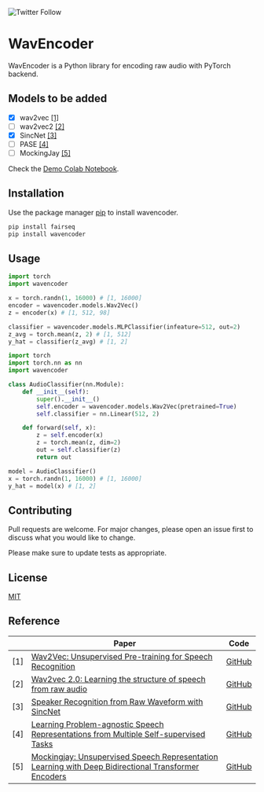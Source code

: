 ![Twitter Follow](https://img.shields.io/twitter/follow/shangethr?style=social)

# WavEncoder

WavEncoder is a Python library for encoding raw audio with PyTorch backend.

## Models to be added
- [x] wav2vec [[1]](#1)
- [ ] wav2vec2 [[2]](#2)
- [x] SincNet [[3]](#3)
- [ ] PASE [[4]](#4)
- [ ] MockingJay [[5]](#5)

Check the [Demo Colab Notebook](https://colab.research.google.com/drive/1Jv9cH4H0xB2To1rihFz-Z-JaK-6ilq12?usp=sharing).

## Installation

Use the package manager [pip](https://pip.pypa.io/en/stable/) to install wavencoder.

```bash
pip install fairseq
pip install wavencoder
```

## Usage

```python
import torch
import wavencoder

x = torch.randn(1, 16000) # [1, 16000]
encoder = wavencoder.models.Wav2Vec()
z = encoder(x) # [1, 512, 98]

classifier = wavencoder.models.MLPClassifier(infeature=512, out=2)
z_avg = torch.mean(z, 2) # [1, 512]
y_hat = classifier(z_avg) # [1, 2]
```

```python
import torch
import torch.nn as nn
import wavencoder

class AudioClassifier(nn.Module):
    def __init__(self):
        super().__init__()
        self.encoder = wavencoder.models.Wav2Vec(pretrained=True)
        self.classifier = nn.Linear(512, 2)

    def forward(self, x):
        z = self.encoder(x)
        z = torch.mean(z, dim=2)
        out = self.classifier(z)
        return out

model = AudioClassifier()
x = torch.randn(1, 16000) # [1, 16000]
y_hat = model(x) # [1, 2]
```

## Contributing
Pull requests are welcome. For major changes, please open an issue first to discuss what you would like to change.

Please make sure to update tests as appropriate.

## License
[MIT](LICENSE)


## Reference
|                   | Paper                                                                                                                                                    | Code                                                                                                 |
|-------------------|----------------------------------------------------------------------------------------------------------------------------------------------------------|------------------------------------------------------------------------------------------------------|
| <a id="1">[1]</a> | [Wav2Vec: Unsupervised Pre-training for Speech Recognition](https://arxiv.org/abs/1904.05862)                                                            | [GitHub](https://github.com/pytorch/fairseq)                                                         |
| <a id="2">[2]</a> | [Wav2vec 2.0: Learning the structure of speech from raw audio](https://ai.facebook.com/blog/wav2vec-20-learning-the-structure-of-speech-from-raw-audio/) | [GitHub](https://github.com/pytorch/fairseq)                                                         |
| <a id="3">[3]</a> | [Speaker Recognition from Raw Waveform with SincNet](https://arxiv.org/abs/1808.00158)                                                                   | [GitHub](https://github.com/mravanelli/SincNet)                                                      |
| <a id="4">[4]</a> | [Learning Problem-agnostic Speech Representations from Multiple Self-supervised Tasks](https://arxiv.org/abs/1904.03416)                                 | [GitHub](https://github.com/santi-pdp/pase)                                                          |
| <a id="5">[5]</a> | [Mockingjay: Unsupervised Speech Representation Learning with Deep Bidirectional Transformer Encoders](https://arxiv.org/abs/1910.12638)                 | [GitHub](https://github.com/andi611/Self-Supervised-Speech-Pretraining-and-Representation-Learning ) |
